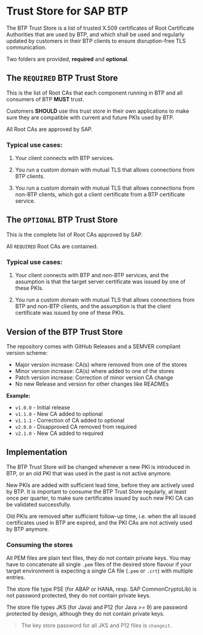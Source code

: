 # Trust Store for SAP BTP
The BTP Trust Store is a list of trusted X.509 certificates of Root Certificate Authorities that are used by BTP, and which shall be used and regularly updated by customers in their BTP clients to ensure disruption-free TLS communication.

Two folders are provided, **required** and **optional**.

## The `REQUIRED` BTP Trust Store

This is the list of Root CAs that each component running in BTP and all consumers of BTP **MUST** trust.

Customers **SHOULD** use this trust store in their own applications to make sure they are compatible with current and future PKIs used by BTP.

All Root CAs are approved by SAP.

### Typical use cases:

1. Your client connects with BTP services.

2. You run a custom domain with mutual TLS that allows connections from BTP clients.

3. You run a custom domain with mutual TLS that allows connections from non-BTP clients, which got a client certificate from a BTP certificate service.


## The `OPTIONAL` BTP Trust Store

This is the complete list of Root CAs approved by SAP.

All `REQUIRED` Root CAs are contained.

### Typical use cases:

1. Your client connects with BTP and non-BTP services, and the assumption is that the target server certificate was issued by one of these PKIs.

2. You run a custom domain with mutual TLS that allows connections from BTP and non-BTP clients, and the assumption is that the client certificate was issued by one of these PKIs.


## Version of the BTP Trust Store

The repository comes with GitHub Releases and a SEMVER compliant version scheme:

- Major version increase: CA(s) where removed from one of the stores
- Minor version increase: CA(s) where added to one of the stores
- Patch version increase: Correction of minor version CA change
- No new Release and version for other changes like READMEs

**Example:**

- `v1.0.0` - Initial release
- `v1.1.0` - New CA added to optional
- `v1.1.1` - Correction of CA added to optional
- `v2.0.0` - Disapproved CA removed from required
- `v2.1.0` - New CA added to required

## Implementation

The BTP Trust Store will be changed whenever a new PKI is introduced in BTP, or an old PKI that was used in the past is not active anymore.

New PKIs are added with sufficient lead time, before they are actively used by BTP. It is important to consume the BTP Trust Store regularly, at least once per quarter, to make sure certificates issued by such new PKI CA can be validated successfully.

Old PKIs are removed after sufficient follow-up time, i.e. when the all issued certificates used in BTP are expired, and the PKI CAs are not actively used by BTP anymore.

### Consuming the stores

All PEM files are plain text files, they do not contain private keys. You may have to concatenate all single `.pem` files of the desired store flavour if your target environment is expecting a single CA file (`.pem` or `.crt`) with multiple entries.

The store file type PSE (for ABAP or HANA, resp. SAP CommonCryptoLib) is not password protected, they do not contain private keys.

The store file types JKS (for Java) and P12 (for Java >= 9) are password protected by design, although they do not contain private keys.

> The key store password for all JKS and P12 files is `changeit`.
